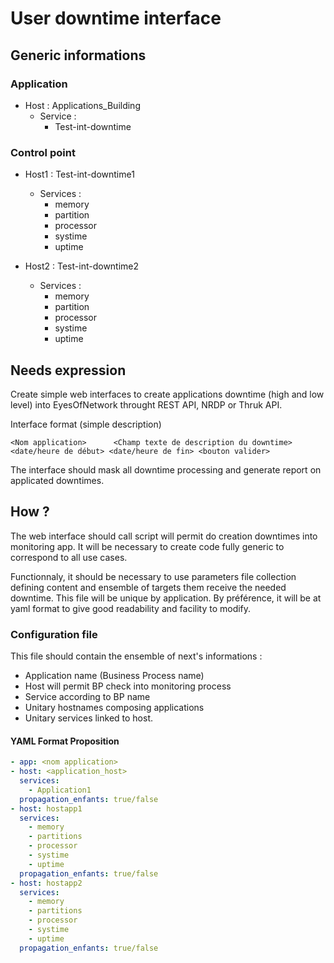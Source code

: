# User downtime interface

## Generic informations

### Application

- Host : Applications_Building
  - Service :
    - Test-int-downtime

### Control point

- Host1 : Test-int-downtime1
  - Services :
    - memory
    - partition
    - processor
    - systime
    - uptime

- Host2 : Test-int-downtime2
  - Services :
    - memory
    - partition
    - processor
    - systime
    - uptime

## Needs expression

Create simple web interfaces to create applications downtime (high and low level) into EyesOfNetwork throught REST API, NRDP or Thruk API.

Interface format (simple description)
```
<Nom application>      <Champ texte de description du downtime>  <date/heure de début> <date/heure de fin> <bouton valider>
```

The interface should mask all downtime processing and generate report on applicated downtimes.

## How ?

The web interface should call script will permit do creation downtimes into monitoring app.
It will be necessary to create code fully generic to correspond to all use cases.

Functionnaly, it should be necessary to use parameters file collection defining content and ensemble of targets them receive the needed downtime.
This file will be unique by application.
By préférence, it will be at yaml format to give good readability and facility to modify.

### Configuration file

This file should contain the ensemble of next's informations :

- Application name (Business Process name)
- Host will permit BP check into monitoring process
- Service according to BP name
- Unitary hostnames composing applications
- Unitary services linked to host.

#### YAML Format Proposition

```yaml
- app: <nom application>
- host: <application_host>
  services:
    - Application1
  propagation_enfants: true/false
- host: hostapp1
  services:
    - memory
    - partitions
    - processor
    - systime
    - uptime
  propagation_enfants: true/false
- host: hostapp2
  services:
    - memory
    - partitions
    - processor
    - systime
    - uptime
  propagation_enfants: true/false
```
